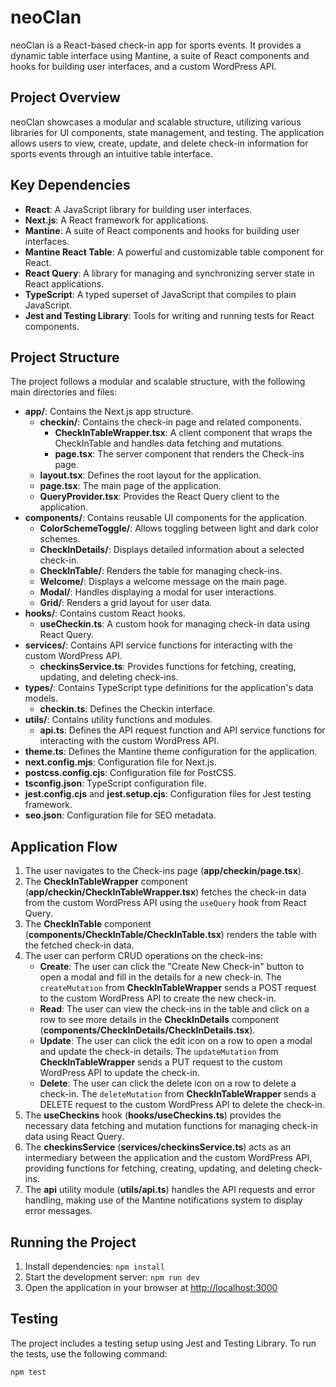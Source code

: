 # neoClan

neoClan is a React-based check-in app for sports events. It provides a dynamic table interface using Mantine, a suite of React components and hooks for building user interfaces, and a custom WordPress API.

## Project Overview

neoClan showcases a modular and scalable structure, utilizing various libraries for UI components, state management, and testing. The application allows users to view, create, update, and delete check-in information for sports events through an intuitive table interface.

## Key Dependencies

- **React**: A JavaScript library for building user interfaces.
- **Next.js**: A React framework for applications.
- **Mantine**: A suite of React components and hooks for building user interfaces.
- **Mantine React Table**: A powerful and customizable table component for React.
- **React Query**: A library for managing and synchronizing server state in React applications.
- **TypeScript**: A typed superset of JavaScript that compiles to plain JavaScript.
- **Jest and Testing Library**: Tools for writing and running tests for React components.

## Project Structure

The project follows a modular and scalable structure, with the following main directories and files:

- **app/**: Contains the Next.js app structure.
    - **checkin/**: Contains the check-in page and related components.
        - **CheckInTableWrapper.tsx**: A client component that wraps the CheckInTable and handles data fetching and mutations.
        - **page.tsx**: The server component that renders the Check-ins page.
    - **layout.tsx**: Defines the root layout for the application.
    - **page.tsx**: The main page of the application.
    - **QueryProvider.tsx**: Provides the React Query client to the application.
- **components/**: Contains reusable UI components for the application.
    - **ColorSchemeToggle/**: Allows toggling between light and dark color schemes.
    - **CheckInDetails/**: Displays detailed information about a selected check-in.
    - **CheckInTable/**: Renders the table for managing check-ins.
    - **Welcome/**: Displays a welcome message on the main page.
    - **Modal/**: Handles displaying a modal for user interactions.
    - **Grid/**: Renders a grid layout for user data.
- **hooks/**: Contains custom React hooks.
    - **useCheckin.ts**: A custom hook for managing check-in data using React Query.
- **services/**: Contains API service functions for interacting with the custom WordPress API.
    - **checkinsService.ts**: Provides functions for fetching, creating, updating, and deleting check-ins.
- **types/**: Contains TypeScript type definitions for the application's data models.
    - **checkin.ts**: Defines the Checkin interface.
- **utils/**: Contains utility functions and modules.
    - **api.ts**: Defines the API request function and API service functions for interacting with the custom WordPress API.
- **theme.ts**: Defines the Mantine theme configuration for the application.
- **next.config.mjs**: Configuration file for Next.js.
- **postcss.config.cjs**: Configuration file for PostCSS.
- **tsconfig.json**: TypeScript configuration file.
- **jest.config.cjs** and **jest.setup.cjs**: Configuration files for Jest testing framework.
- **seo.json**: Configuration file for SEO metadata.

## Application Flow

1. The user navigates to the Check-ins page (**app/checkin/page.tsx**).
2. The **CheckInTableWrapper** component (**app/checkin/CheckInTableWrapper.tsx**) fetches the check-in data from the custom WordPress API using the `useQuery` hook from React Query.
3. The **CheckInTable** component (**components/CheckInTable/CheckInTable.tsx**) renders the table with the fetched check-in data.
4. The user can perform CRUD operations on the check-ins:
    - **Create**: The user can click the "Create New Check-in" button to open a modal and fill in the details for a new check-in. The `createMutation` from **CheckInTableWrapper** sends a POST request to the custom WordPress API to create the new check-in.
    - **Read**: The user can view the check-ins in the table and click on a row to see more details in the **CheckInDetails** component (**components/CheckInDetails/CheckInDetails.tsx**).
    - **Update**: The user can click the edit icon on a row to open a modal and update the check-in details. The `updateMutation` from **CheckInTableWrapper** sends a PUT request to the custom WordPress API to update the check-in.
    - **Delete**: The user can click the delete icon on a row to delete a check-in. The `deleteMutation` from **CheckInTableWrapper** sends a DELETE request to the custom WordPress API to delete the check-in.
5. The **useCheckins** hook (**hooks/useCheckins.ts**) provides the necessary data fetching and mutation functions for managing check-in data using React Query.
6. The **checkinsService** (**services/checkinsService.ts**) acts as an intermediary between the application and the custom WordPress API, providing functions for fetching, creating, updating, and deleting check-ins.
7. The **api** utility module (**utils/api.ts**) handles the API requests and error handling, making use of the Mantine notifications system to display error messages.

## Running the Project

1. Install dependencies: `npm install`
2. Start the development server: `npm run dev`
3. Open the application in your browser at [http://localhost:3000](http://localhost:3000)

## Testing

The project includes a testing setup using Jest and Testing Library. To run the tests, use the following command:

```bash
npm test
